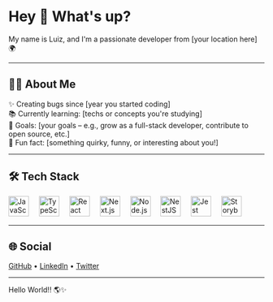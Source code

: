 <h1 align="left">Hey 👋 What's up?</h1>

<p align="left">My name is Luiz, and I'm a passionate developer from [your location here] 🌍</p>

---

<h2 align="left">🧑‍💻 About Me</h2>

<p align="left">
✨ Creating bugs since [year you started coding] <br>
📚 Currently learning: [techs or concepts you're studying] <br>
🎯 Goals: [your goals – e.g., grow as a full-stack developer, contribute to open source, etc.] <br>
🎲 Fun fact: [something quirky, funny, or interesting about you!]
</p>

---

<h2 align="left">🛠️ Tech Stack</h2>

<div align="left">
  <img src="https://cdn.jsdelivr.net/gh/devicons/devicon/icons/javascript/javascript-original.svg" height="40" alt="JavaScript" />
  <img width="12" />
  <img src="https://cdn.jsdelivr.net/gh/devicons/devicon/icons/typescript/typescript-original.svg" height="40" alt="TypeScript" />
  <img width="12" />
  <img src="https://cdn.jsdelivr.net/gh/devicons/devicon/icons/react/react-original.svg" height="40" alt="React" />
  <img width="12" />
  <img src="https://cdn.jsdelivr.net/gh/devicons/devicon/icons/nextjs/nextjs-original.svg" height="40" alt="Next.js" />
  <img width="12" />
  <img src="https://cdn.jsdelivr.net/gh/devicons/devicon/icons/nodejs/nodejs-original.svg" height="40" alt="Node.js" />
  <img width="12" />
  <img src="https://cdn.jsdelivr.net/gh/devicons/devicon/icons/nestjs/nestjs-plain.svg" height="40" alt="NestJS" />
  <img width="12" />
  <img src="https://cdn.jsdelivr.net/gh/devicons/devicon/icons/jest/jest-plain.svg" height="40" alt="Jest" />
  <img width="12" />
  <img src="https://cdn.jsdelivr.net/gh/devicons/devicon/icons/storybook/storybook-original.svg" height="40" alt="Storybook" />
</div>

---

<h2 align="left">🌐 Social</h2>

<p align="left">
<a href="https://github.com/yourusername" target="_blank">GitHub</a> • 
<a href="https://linkedin.com/in/yourusername" target="_blank">LinkedIn</a> • 
<a href="https://twitter.com/yourusername" target="_blank">Twitter</a>
</p>

---

<p align="left">Hello World!! 🌎✨</p>
